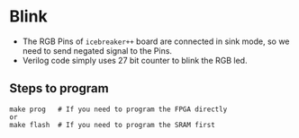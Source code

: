 # Blink

- The RGB Pins of `icebreaker++` board are connected in sink mode, so we need to send negated signal to the Pins.
- Verilog code simply uses 27 bit counter to blink the RGB led.

## Steps to program

```
make prog   # If you need to program the FPGA directly
or 
make flash  # If you need to program the SRAM first
```